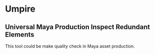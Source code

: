 # Umpire

## Universal Maya Production Inspect Redundant Elements

This tool could be make quality check in Maya asset production.
